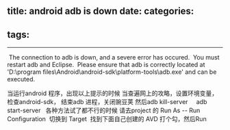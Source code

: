 title: android adb is down
date: 
categories:
- 
tags:
- 
---
 The connection to adb is down, and a severe error has occured.
 You must restart adb and Eclipse.
 Please ensure that adb is correctly located at 'D:\program files\Android\android-sdk\platform-tools\adb.exe' and can be executed.

当运行android 程序，出现以上提示的时候
当查遍网上的攻略，设置环境变量，检查android-sdk， 结束adb 进程，关闭豌豆荚 然后adb kill-server     adb start-server  
各种方法试了都不行的时候
请去project 的 Run As -- Run Configuration  切换到 Target  找到下面自己创建的 AVD 打个勾，然后Run
